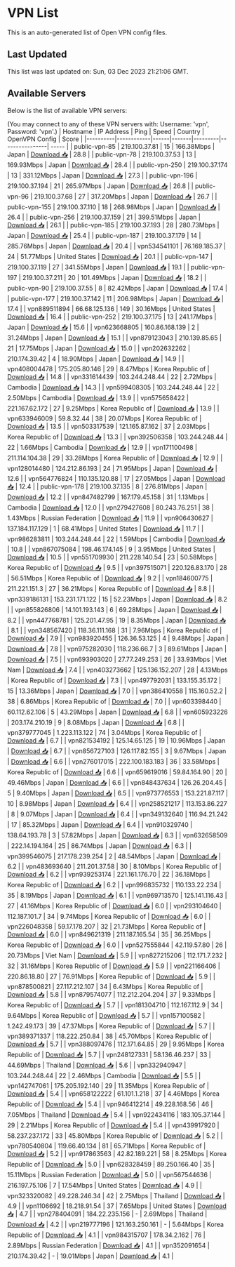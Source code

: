 # VPN List

This is an auto-generated list of Open VPN config files.

## Last Updated

This list was last updated on: Sun, 03 Dec 2023 21:21:06 GMT.

## Available Servers

Below is the list of available VPN servers:

(You may connect to any of these VPN servers with: Username: 'vpn', Password: 'vpn'.)
| Hostname | IP Address | Ping | Speed | Country | OpenVPN Config | Score |
|----------|------------|------|-------|---------|----------------| ----- |
| public-vpn-85 | 219.100.37.81 | 15 | 166.38Mbps | Japan | [Download 📥](./configs/server_0_JP.ovpn) | 28.8 |
| public-vpn-78 | 219.100.37.53 | 13 | 169.93Mbps | Japan | [Download 📥](./configs/server_1_JP.ovpn) | 28.4 |
| public-vpn-250 | 219.100.37.174 | 13 | 331.12Mbps | Japan | [Download 📥](./configs/server_2_JP.ovpn) | 27.3 |
| public-vpn-196 | 219.100.37.194 | 21 | 265.97Mbps | Japan | [Download 📥](./configs/server_3_JP.ovpn) | 26.8 |
| public-vpn-96 | 219.100.37.68 | 27 | 317.20Mbps | Japan | [Download 📥](./configs/server_4_JP.ovpn) | 26.7 |
| public-vpn-155 | 219.100.37.110 | 18 | 268.98Mbps | Japan | [Download 📥](./configs/server_5_JP.ovpn) | 26.4 |
| public-vpn-256 | 219.100.37.159 | 21 | 399.51Mbps | Japan | [Download 📥](./configs/server_6_JP.ovpn) | 26.1 |
| public-vpn-185 | 219.100.37.193 | 28 | 280.73Mbps | Japan | [Download 📥](./configs/server_7_JP.ovpn) | 25.4 |
| public-vpn-187 | 219.100.37.179 | 14 | 285.76Mbps | Japan | [Download 📥](./configs/server_8_JP.ovpn) | 20.4 |
| vpn534541101 | 76.169.185.37 | 24 | 51.77Mbps | United States | [Download 📥](./configs/server_9_US.ovpn) | 20.1 |
| public-vpn-147 | 219.100.37.119 | 27 | 341.55Mbps | Japan | [Download 📥](./configs/server_10_JP.ovpn) | 19.1 |
| public-vpn-197 | 219.100.37.211 | 20 | 101.49Mbps | Japan | [Download 📥](./configs/server_11_JP.ovpn) | 18.2 |
| public-vpn-90 | 219.100.37.55 | 8 | 82.42Mbps | Japan | [Download 📥](./configs/server_12_JP.ovpn) | 17.4 |
| public-vpn-177 | 219.100.37.142 | 11 | 206.98Mbps | Japan | [Download 📥](./configs/server_13_JP.ovpn) | 17.4 |
| vpn889511894 | 66.68.125.136 | 149 | 30.16Mbps | United States | [Download 📥](./configs/server_14_US.ovpn) | 16.4 |
| public-vpn-252 | 219.100.37.175 | 13 | 241.17Mbps | Japan | [Download 📥](./configs/server_15_JP.ovpn) | 15.6 |
| vpn623668805 | 160.86.168.139 | 2 | 31.24Mbps | Japan | [Download 📥](./configs/server_16_JP.ovpn) | 15.1 |
| vpn879123043 | 210.139.85.65 | 21 | 17.75Mbps | Japan | [Download 📥](./configs/server_17_JP.ovpn) | 15.0 |
| vpn202632262 | 210.174.39.42 | 4 | 18.90Mbps | Japan | [Download 📥](./configs/server_18_JP.ovpn) | 14.9 |
| vpn408004478 | 175.205.80.146 | 29 | 8.47Mbps | Korea Republic of | [Download 📥](./configs/server_19_KR.ovpn) | 14.8 |
| vpn331614439 | 103.244.248.44 | 22 | 2.72Mbps | Cambodia | [Download 📥](./configs/server_20_KH.ovpn) | 14.3 |
| vpn599408305 | 103.244.248.44 | 22 | 2.50Mbps | Cambodia | [Download 📥](./configs/server_21_KH.ovpn) | 13.9 |
| vpn575658422 | 221.167.62.172 | 27 | 9.25Mbps | Korea Republic of | [Download 📥](./configs/server_22_KR.ovpn) | 13.9 |
| vpn633946009 | 59.8.32.44 | 38 | 20.07Mbps | Korea Republic of | [Download 📥](./configs/server_23_KR.ovpn) | 13.5 |
| vpn503317539 | 121.165.87.162 | 37 | 2.03Mbps | Korea Republic of | [Download 📥](./configs/server_24_KR.ovpn) | 13.3 |
| vpn392506358 | 103.244.248.44 | 22 | 1.66Mbps | Cambodia | [Download 📥](./configs/server_25_KH.ovpn) | 12.9 |
| vpn171100498 | 211.114.104.38 | 29 | 33.28Mbps | Korea Republic of | [Download 📥](./configs/server_26_KR.ovpn) | 12.9 |
| vpn128014480 | 124.212.86.193 | 24 | 71.95Mbps | Japan | [Download 📥](./configs/server_27_JP.ovpn) | 12.6 |
| vpn564776824 | 110.135.120.88 | 17 | 27.05Mbps | Japan | [Download 📥](./configs/server_28_JP.ovpn) | 12.4 |
| public-vpn-178 | 219.100.37.135 | 8 | 276.81Mbps | Japan | [Download 📥](./configs/server_29_JP.ovpn) | 12.2 |
| vpn847482799 | 167.179.45.158 | 31 | 1.13Mbps | Cambodia | [Download 📥](./configs/server_30_KH.ovpn) | 12.0 |
| vpn279427608 | 80.243.76.251 | 38 | 1.43Mbps | Russian Federation | [Download 📥](./configs/server_31_RU.ovpn) | 11.9 |
| vpn906430627 | 137.184.117.129 | 1 | 68.41Mbps | United States | [Download 📥](./configs/server_32_US.ovpn) | 11.7 |
| vpn986283811 | 103.244.248.44 | 22 | 1.59Mbps | Cambodia | [Download 📥](./configs/server_33_KH.ovpn) | 10.8 |
| vpn867075084 | 198.46.174.145 | 9 | 3.95Mbps | United States | [Download 📥](./configs/server_34_US.ovpn) | 10.5 |
| vpn551709930 | 211.228.140.54 | 23 | 50.58Mbps | Korea Republic of | [Download 📥](./configs/server_35_KR.ovpn) | 9.5 |
| vpn397515071 | 220.126.83.170 | 28 | 56.51Mbps | Korea Republic of | [Download 📥](./configs/server_36_KR.ovpn) | 9.2 |
| vpn184600775 | 211.221.151.3 | 27 | 36.21Mbps | Korea Republic of | [Download 📥](./configs/server_37_KR.ovpn) | 8.8 |
| vpn339186131 | 153.231.171.122 | 15 | 52.23Mbps | Japan | [Download 📥](./configs/server_38_JP.ovpn) | 8.2 |
| vpn855826806 | 14.101.193.143 | 6 | 69.28Mbps | Japan | [Download 📥](./configs/server_39_JP.ovpn) | 8.2 |
| vpn447768781 | 125.201.47.95 | 19 | 8.35Mbps | Japan | [Download 📥](./configs/server_40_JP.ovpn) | 8.1 |
| vpn348567420 | 118.36.111.168 | 31 | 7.96Mbps | Korea Republic of | [Download 📥](./configs/server_41_KR.ovpn) | 7.9 |
| vpn983920455 | 126.36.53.125 | 4 | 9.48Mbps | Japan | [Download 📥](./configs/server_42_JP.ovpn) | 7.8 |
| vpn975282030 | 118.236.66.7 | 3 | 89.61Mbps | Japan | [Download 📥](./configs/server_43_JP.ovpn) | 7.5 |
| vpn693903020 | 27.77.249.253 | 26 | 33.93Mbps | Viet Nam | [Download 📥](./configs/server_44_VN.ovpn) | 7.4 |
| vpn403273662 | 125.136.152.207 | 28 | 4.13Mbps | Korea Republic of | [Download 📥](./configs/server_45_KR.ovpn) | 7.3 |
| vpn497792031 | 133.155.35.172 | 15 | 13.36Mbps | Japan | [Download 📥](./configs/server_46_JP.ovpn) | 7.0 |
| vpn386410558 | 115.160.52.2 | 38 | 6.86Mbps | Korea Republic of | [Download 📥](./configs/server_47_KR.ovpn) | 7.0 |
| vpn603398440 | 60.112.62.106 | 5 | 43.29Mbps | Japan | [Download 📥](./configs/server_48_JP.ovpn) | 6.8 |
| vpn605923226 | 203.174.210.19 | 9 | 8.08Mbps | Japan | [Download 📥](./configs/server_49_JP.ovpn) | 6.8 |
| vpn379777045 | 1.223.113.122 | 74 | 3.04Mbps | Korea Republic of | [Download 📥](./configs/server_50_KR.ovpn) | 6.7 |
| vpn821534192 | 125.14.65.125 | 19 | 10.96Mbps | Japan | [Download 📥](./configs/server_51_JP.ovpn) | 6.7 |
| vpn856727103 | 126.117.82.155 | 3 | 9.67Mbps | Japan | [Download 📥](./configs/server_52_JP.ovpn) | 6.6 |
| vpn276017015 | 222.100.183.183 | 36 | 33.58Mbps | Korea Republic of | [Download 📥](./configs/server_53_KR.ovpn) | 6.6 |
| vpn659619016 | 59.84.164.90 | 20 | 49.46Mbps | Japan | [Download 📥](./configs/server_54_JP.ovpn) | 6.6 |
| vpn848437634 | 126.26.204.45 | 5 | 9.40Mbps | Japan | [Download 📥](./configs/server_55_JP.ovpn) | 6.5 |
| vpn973776553 | 153.221.87.117 | 10 | 8.98Mbps | Japan | [Download 📥](./configs/server_56_JP.ovpn) | 6.4 |
| vpn258521217 | 113.153.86.227 | 8 | 9.07Mbps | Japan | [Download 📥](./configs/server_57_JP.ovpn) | 6.4 |
| vpn349132640 | 116.94.21.242 | 17 | 85.32Mbps | Japan | [Download 📥](./configs/server_58_JP.ovpn) | 6.4 |
| vpn910329740 | 138.64.193.78 | 3 | 57.82Mbps | Japan | [Download 📥](./configs/server_59_JP.ovpn) | 6.3 |
| vpn632658509 | 222.14.194.164 | 25 | 86.74Mbps | Japan | [Download 📥](./configs/server_60_JP.ovpn) | 6.3 |
| vpn399546075 | 217.178.239.254 | 2 | 48.54Mbps | Japan | [Download 📥](./configs/server_61_JP.ovpn) | 6.2 |
| vpn483693640 | 211.201.37.58 | 30 | 8.10Mbps | Korea Republic of | [Download 📥](./configs/server_62_KR.ovpn) | 6.2 |
| vpn939253174 | 221.161.176.70 | 22 | 36.18Mbps | Korea Republic of | [Download 📥](./configs/server_63_KR.ovpn) | 6.2 |
| vpn996835732 | 110.133.22.234 | 35 | 8.19Mbps | Japan | [Download 📥](./configs/server_64_JP.ovpn) | 6.1 |
| vpn969713570 | 125.141.116.43 | 27 | 41.16Mbps | Korea Republic of | [Download 📥](./configs/server_65_KR.ovpn) | 6.0 |
| vpn293104640 | 112.187.101.7 | 34 | 9.74Mbps | Korea Republic of | [Download 📥](./configs/server_66_KR.ovpn) | 6.0 |
| vpn226048358 | 59.17.178.207 | 32 | 21.73Mbps | Korea Republic of | [Download 📥](./configs/server_67_KR.ovpn) | 6.0 |
| vpn849621319 | 211.187.165.54 | 35 | 36.25Mbps | Korea Republic of | [Download 📥](./configs/server_68_KR.ovpn) | 6.0 |
| vpn527555844 | 42.119.57.80 | 26 | 20.73Mbps | Viet Nam | [Download 📥](./configs/server_69_VN.ovpn) | 5.9 |
| vpn827215206 | 112.171.7.232 | 32 | 31.16Mbps | Korea Republic of | [Download 📥](./configs/server_70_KR.ovpn) | 5.9 |
| vpn221166406 | 220.86.18.80 | 27 | 76.91Mbps | Korea Republic of | [Download 📥](./configs/server_71_KR.ovpn) | 5.9 |
| vpn878500821 | 27.117.212.107 | 34 | 6.43Mbps | Korea Republic of | [Download 📥](./configs/server_72_KR.ovpn) | 5.8 |
| vpn879574077 | 112.212.204.204 | 37 | 9.33Mbps | Korea Republic of | [Download 📥](./configs/server_73_KR.ovpn) | 5.7 |
| vpn181304710 | 112.167.112.9 | 34 | 9.64Mbps | Korea Republic of | [Download 📥](./configs/server_74_KR.ovpn) | 5.7 |
| vpn157100582 | 1.242.49.173 | 39 | 47.37Mbps | Korea Republic of | [Download 📥](./configs/server_75_KR.ovpn) | 5.7 |
| vpn389371337 | 118.222.250.84 | 38 | 45.70Mbps | Korea Republic of | [Download 📥](./configs/server_76_KR.ovpn) | 5.7 |
| vpn388097476 | 112.171.64.85 | 29 | 9.95Mbps | Korea Republic of | [Download 📥](./configs/server_77_KR.ovpn) | 5.7 |
| vpn248127331 | 58.136.46.237 | 33 | 44.69Mbps | Thailand | [Download 📥](./configs/server_78_TH.ovpn) | 5.6 |
| vpn332940947 | 103.244.248.44 | 22 | 2.46Mbps | Cambodia | [Download 📥](./configs/server_79_KH.ovpn) | 5.5 |
| vpn142747061 | 175.205.192.140 | 29 | 11.35Mbps | Korea Republic of | [Download 📥](./configs/server_80_KR.ovpn) | 5.4 |
| vpn658122222 | 61.101.1.218 | 37 | 4.46Mbps | Korea Republic of | [Download 📥](./configs/server_81_KR.ovpn) | 5.4 |
| vpn946412214 | 49.228.168.56 | 46 | 7.05Mbps | Thailand | [Download 📥](./configs/server_82_TH.ovpn) | 5.4 |
| vpn922434116 | 183.105.37.144 | 29 | 2.21Mbps | Korea Republic of | [Download 📥](./configs/server_83_KR.ovpn) | 5.4 |
| vpn439917920 | 58.237.237.172 | 33 | 45.80Mbps | Korea Republic of | [Download 📥](./configs/server_84_KR.ovpn) | 5.2 |
| vpn780540804 | 119.66.40.134 | 81 | 65.71Mbps | Korea Republic of | [Download 📥](./configs/server_85_KR.ovpn) | 5.2 |
| vpn917863563 | 42.82.189.221 | 58 | 8.25Mbps | Korea Republic of | [Download 📥](./configs/server_86_KR.ovpn) | 5.0 |
| vpn628328459 | 89.250.166.40 | 35 | 15.11Mbps | Russian Federation | [Download 📥](./configs/server_87_RU.ovpn) | 5.0 |
| vpn567544636 | 216.197.75.106 | 7 | 17.54Mbps | United States | [Download 📥](./configs/server_88_US.ovpn) | 4.9 |
| vpn323320082 | 49.228.246.34 | 42 | 2.75Mbps | Thailand | [Download 📥](./configs/server_89_TH.ovpn) | 4.9 |
| vpn1106692 | 18.218.91.54 | 37 | 7.65Mbps | United States | [Download 📥](./configs/server_90_US.ovpn) | 4.7 |
| vpn278404091 | 184.22.235.156 | - | 2.69Mbps | Thailand | [Download 📥](./configs/server_91_TH.ovpn) | 4.2 |
| vpn219777196 | 121.163.250.161 | - | 5.64Mbps | Korea Republic of | [Download 📥](./configs/server_92_KR.ovpn) | 4.1 |
| vpn984315707 | 178.34.2.162 | 76 | 2.89Mbps | Russian Federation | [Download 📥](./configs/server_93_RU.ovpn) | 4.1 |
| vpn352091654 | 210.174.39.42 | - | 19.01Mbps | Japan | [Download 📥](./configs/server_94_JP.ovpn) | 4.1 |
